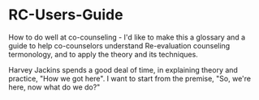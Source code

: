 # RC-Users-Guide
How to do well at co-counseling - 
I'd like to make this a glossary and a guide to help co-counselors understand Re-evaluation counseling termonology, and to apply the theory and its techniques.

Harvey Jackins spends a good deal of time, in explaining theory and practice, "How we got here".  I want to start from the premise, "So, we're here, now what do we do?"
